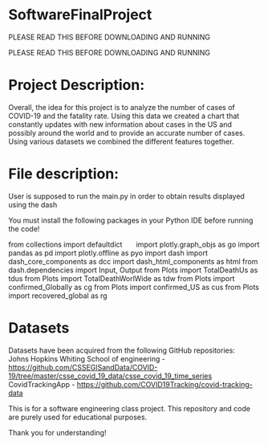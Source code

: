 # SoftwareFinalProject
PLEASE READ THIS BEFORE DOWNLOADING AND RUNNING

PLEASE READ THIS BEFORE DOWNLOADING AND RUNNING

# Project Description:
Overall, the idea for this project is to analyze the number of cases of COVID-19 and the fatality rate. Using this data we created a chart that constantly updates with new information about cases in the US and possibly around the world and to provide an accurate number of cases. Using various datasets we combined the different features together.

# File description: 
User is supposed to run the main.py in order to obtain results displayed using the dash

You must install the following packages in your Python IDE before running the code!

from collections import defaultdict      
import plotly.graph_objs as go
import pandas as pd
import plotly.offline as pyo
import dash
import dash_core_components as dcc
import dash_html_components as html
from dash.dependencies import Input, Output
from Plots import TotalDeathUs as tdus
from Plots import TotalDeathWorlWide as tdw
from Plots import confirmed_Globally as cg
from Plots import confirmed_US as cus
from Plots import recovered_global as rg



# Datasets 
Datasets have been acquired from the following GitHub repositories:
   
Johns Hopkins Whiting School of engineering - https://github.com/CSSEGISandData/COVID-19/tree/master/csse_covid_19_data/csse_covid_19_time_series   
     
CovidTrackingApp - https://github.com/COVID19Tracking/covid-tracking-data     




This is for a software engineering class project. This repository and code are purely used for educational purposes.

Thank you for understanding!
